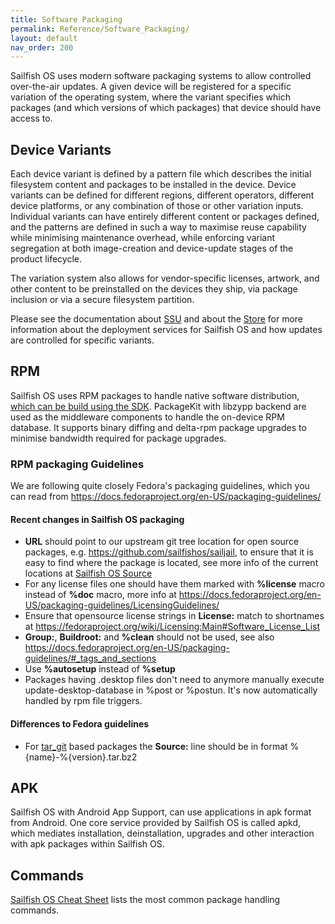 ```yaml
---
title: Software Packaging
permalink: Reference/Software_Packaging/
layout: default
nav_order: 200
---
```


Sailfish OS uses modern software packaging systems to allow controlled
over-the-air updates. A given device will be registered for a specific
variation of the operating system, where the variant specifies which
packages (and which versions of which packages) that device should have
access to.

## Device Variants

Each device variant is defined by a pattern file which describes the
initial filesystem content and packages to be installed in the device.
Device variants can be defined for different regions, different
operators, different device platforms, or any combination of those or
other variation inputs. Individual variants can have entirely different
content or packages defined, and the patterns are defined in such a way
to maximise reuse capability while minimising maintenance overhead,
while enforcing variant segregation at both image-creation and
device-update stages of the product lifecycle.

The variation system also allows for vendor-specific licenses, artwork,
and other content to be preinstalled on the devices they ship, via
package inclusion or via a secure filesystem partition.

Please see the documentation about [SSU](/Services/Deployment/SSU) and about the
[Store](/Services/Deployment/Store) for more information about the deployment
services for Sailfish OS and how updates are controlled for specific
variants.

## RPM

Sailfish OS uses RPM packages to handle native software distribution, [
which can be build using the SDK](/Tools/Sailfish_SDK/Building_packages).
PackageKit with libzypp backend are used as the middleware components to
handle the on-device RPM database. It supports binary diffing and
delta-rpm package upgrades to minimise bandwidth required for package
upgrades.

### RPM packaging Guidelines

We are following quite closely Fedora's packaging guidelines, which you
can read from
<https://docs.fedoraproject.org/en-US/packaging-guidelines/>

#### Recent changes in Sailfish OS packaging

  - **URL** should point to our upstream git tree location for open
    source packages, e.g. <https://github.com/sailfishos/sailjail>, to
    ensure that it is easy to find where the package is located, see
    more info of the current locations at
    [Sailfish OS Source](/Services/Development/Sailfish_OS_Source)
  - For any license files one should have them marked with **%license**
    macro instead of **%doc** macro, more info at
    <https://docs.fedoraproject.org/en-US/packaging-guidelines/LicensingGuidelines/>
  - Ensure that opensource license strings in **License:** match to
    shortnames at
    <https://fedoraproject.org/wiki/Licensing:Main#Software_License_List>
  - **Group:**, **Buildroot:** and **%clean** should not be used, see
    also
    <https://docs.fedoraproject.org/en-US/packaging-guidelines/#_tags_and_sections>
  - Use **%autosetup** instead of **%setup**
  - Packages having .desktop files don't need to anymore manually
    execute update-desktop-database in %post or %postun. It's now
    automatically handled by rpm file triggers.

#### Differences to Fedora guidelines

  - For
    [tar\_git](/Tools/Sailfish_SDK/Building_packages#tar-git-packaging-structure)
    based packages the **Source:** line should be in format
    %{name}-%{version}.tar.bz2

## APK

Sailfish OS with Android App Support, can use applications in apk format
from Android. One core service provided by Sailfish OS is called apkd,
which mediates installation, deinstallation, upgrades and other
interaction with apk packages within Sailfish OS.

## Commands

[Sailfish OS Cheat
Sheet](/Reference/Sailfish_OS_Cheat_Sheet#package-handling) lists the
most common package handling commands.
